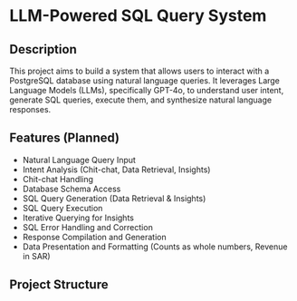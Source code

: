 # LLM-Powered SQL Query System

## Description

This project aims to build a system that allows users to interact with a PostgreSQL database using natural language queries. It leverages Large Language Models (LLMs), specifically GPT-4o, to understand user intent, generate SQL queries, execute them, and synthesize natural language responses.

## Features (Planned)

- Natural Language Query Input
- Intent Analysis (Chit-chat, Data Retrieval, Insights)
- Chit-chat Handling
- Database Schema Access
- SQL Query Generation (Data Retrieval & Insights)
- SQL Query Execution
- Iterative Querying for Insights
- SQL Error Handling and Correction
- Response Compilation and Generation
- Data Presentation and Formatting (Counts as whole numbers, Revenue in SAR)

## Project Structure
